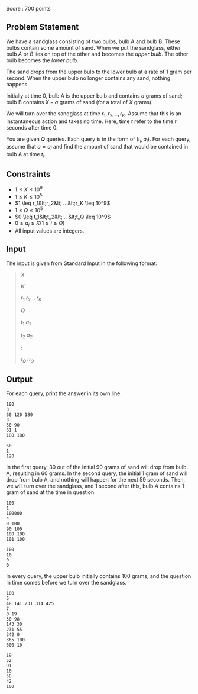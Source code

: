 Score : $700$ points

## Problem Statement

We have a sandglass consisting of two bulbs, bulb A and bulb B. These bulbs contain some amount of sand.
When we put the sandglass, either bulb $A$ or $B$ lies on top of the other and becomes the *upper bulb*. The other bulb becomes the *lower bulb*.

The sand drops from the upper bulb to the lower bulb at a rate of $1$ gram per second.
When the upper bulb no longer contains any sand, nothing happens.

Initially at time $0$, bulb A is the upper bulb and contains $a$ grams of sand; bulb B contains $X-a$ grams of sand (for a total of $X$ grams).

We will turn over the sandglass at time $r_1,r_2,..,r_K$. Assume that this is an instantaneous action and takes no time. Here, time $t$ refer to the time $t$ seconds after time $0$.

You are given $Q$ queries.
Each query is in the form of $(t_i,a_i)$.
For each query, assume that $a=a_i$ and find the amount of sand that would be contained in bulb A at time $t_i$.

## Constraints

- $1 \leq X \leq 10^9$
- $1 \leq K \leq 10^5$
- $1 \leq r_1&lt;r_2&lt; .. &lt;r_K \leq 10^9$
- $1 \leq Q \leq 10^5$
- $0 \leq t_1&lt;t_2&lt; .. &lt;t_Q \leq 10^9$
- $0 \leq a_i \leq X (1 \leq i \leq Q)$
- All input values are integers.

## Input

The input is given from Standard Input in the following format:

> $X$
> 
> $K$
> 
> $r_1$ $r_2$ .. $r_K$
> 
> $Q$
> 
> $t_1$ $a_1$
> 
> $t_2$ $a_2$
> 
> $:$
> 
> $t_Q$ $a_Q$

## Output

For each query, print the answer in its own line.

```input1
180
3
60 120 180
3
30 90
61 1
180 180
```

```output1
60
1
120
```

In the first query, $30$ out of the initial $90$ grams of sand will drop from bulb A, resulting in $60$ grams.
In the second query, the initial $1$ gram of sand will drop from bulb A, and nothing will happen for the next $59$ seconds. Then, we will turn over the sandglass, and $1$ second after this, bulb $A$ contains $1$ gram of sand at the time in question.

```input2
100
1
100000
4
0 100
90 100
100 100
101 100
```

```output2
100
10
0
0
```

In every query, the upper bulb initially contains $100$ grams, and the question in time comes before we turn over the sandglass.

```input3
100
5
48 141 231 314 425
7
0 19
50 98
143 30
231 55
342 0
365 100
600 10
```

```output3
19
52
91
10
58
42
100
```